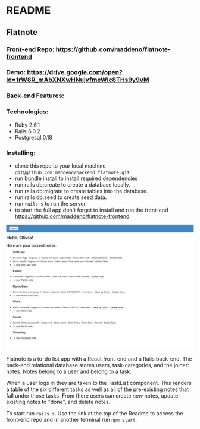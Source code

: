 # README

## Flatnote

### Front-end Repo: https://github.com/maddeno/flatnote-frontend

### Demo: https://drive.google.com/open?id=1rW8R_mAbXNXwHNujyfmeWIc8THs9y9vM

### Back-end Features:

### Technologies:
  - Ruby 2.6.1
  - Rails 6.0.2
  - Postgresql 0.18

### Installing: 
  - clone this repo to your local machine ```git@github.com:maddeno/backend_flatnote.git```
  - run bundle install to install required dependencies
  - run rails db:create to create a database locally.
  - run rails db:migrate to create tables into the database.
  - run rails db:seed to create seed data.
  - run ```rails s``` to run the server.
  - to start the full app don't forget to install and run the front-end https://github.com/maddeno/flatnote-frontend

![](images/screenshot.png)

Flatnote is a to-do list app with a React front-end and a Rails back-end. The back-end relational database stores users, task-categories, and the joiner: notes. Notes belong to a user and belong to a task. 

When a user logs in they are taken to the TaskList component. This renders a table of the six different tasks as well as all of the pre-existing notes that fall under those tasks. From there users can create new notes, update existing notes to "done", and delete notes. 

To start run ```rails s```. Use the link at the top of the Readme to access the front-end repo and in another terminal run ```npm start```. 
